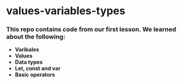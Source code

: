 # values-variables-types

### This repo contains code from our first lesson. We learned about the following:
- **Varibales**
- **Values**
- **Data types**
- **Let, const and var**
- **Basic operators**
